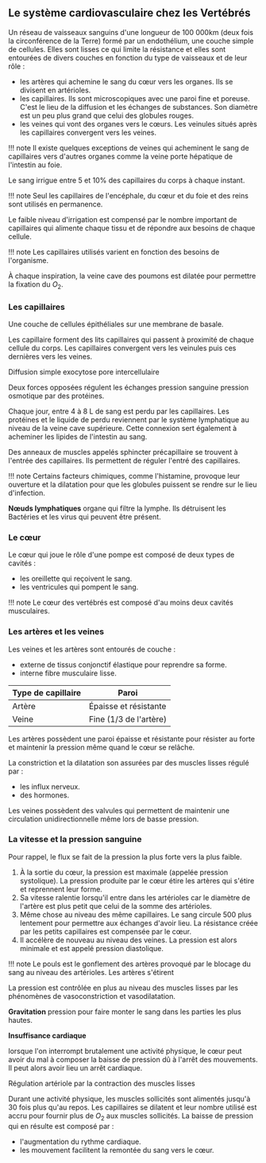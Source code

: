 ## Le système cardiovasculaire chez les Vertébrés

Un réseau de vaisseaux sanguins d'une longueur de 100 000km (deux fois la circonférence de la Terre) formé par un endothélium, une couche simple de cellules. Elles sont lisses ce qui limite la résistance et elles sont entourées de divers couches en fonction du type de vaisseaux et de leur rôle :

* les artères qui achemine le sang du cœur vers les organes. Ils se divisent en artérioles.
* les capillaires. Ils sont microscopiques avec une paroi fine et poreuse. C'est le lieu de la diffusion et les échanges de substances. Son diamètre est un peu plus grand que celui des globules rouges.
* les veines qui vont des organes vers le cœurs. Les veinules situés après les capillaires convergent vers les veines.

!!! note
    Il existe quelques exceptions de veines qui acheminent le sang de capillaires vers d'autres organes comme la veine porte hépatique de l'intestin au foie.

Le sang irrigue entre 5 et 10% des capillaires du corps à chaque instant.

!!! note
    Seul les capillaires de l'encéphale, du cœur et du foie et des reins sont utilisés en permanence.

Le faible niveau d'irrigation est compensé par le nombre important de capillaires qui alimente chaque tissu et de répondre aux besoins de chaque cellule.

!!! note
    Les capillaires utilisés varient en fonction des besoins de l'organisme.

À chaque inspiration, la veine cave des poumons est dilatée pour permettre la fixation du $O_2$.

### Les capillaires

Une couche de cellules épithéliales sur une membrane de basale.

Les capillaire forment des lits capillaires qui passent à proximité de chaque cellule du corps. Les capillaires convergent vers les veinules puis ces dernières vers les veines.

Diffusion simple exocytose pore intercellulaire

Deux forces opposées régulent les échanges pression sanguine pression osmotique par des protéines.

Chaque jour, entre 4 à 8 L de sang est perdu par les capillaires. Les protéines et le liquide de perdu reviennent par le système lymphatique au niveau de la veine cave supérieure. Cette connexion sert également à acheminer les lipides de l'intestin au sang.

Des anneaux de muscles appelés sphincter précapillaire se trouvent à l'entrée des capillaires. Ils permettent de réguler l'entré des capillaires.

!!! note
    Certains facteurs chimiques, comme l'histamine, provoque leur ouverture et la dilatation pour que les globules puissent se rendre sur le lieu d'infection.

__Nœuds lymphatiques__ organe qui filtre la lymphe. Ils détruisent les Bactéries et les virus qui peuvent être présent.

### Le cœur

Le cœur qui joue le rôle d'une pompe est composé de deux types de cavités :

* les oreillette qui reçoivent le sang.
* les ventricules qui pompent le sang.

!!! note
    Le cœur des vertébrés est composé d'au moins deux cavités musculaires.

### Les artères et les veines

Les veines et les artères sont entourés de couche :

* externe de tissus conjonctif élastique pour reprendre sa forme.
* interne fibre musculaire lisse.

Type de capillaire  | Paroi
--------------------|---
Artère              | Épaisse et résistante
Veine               | Fine (1/3 de l'artère)
Les artères possèdent une paroi épaisse et résistante pour résister au forte et maintenir la pression même quand le cœur se relâche.

La constriction et la dilatation son assurées par des muscles lisses régulé par :

* les influx nerveux.
* des hormones.

Les veines possèdent des valvules qui permettent de maintenir une circulation unidirectionnelle même lors de basse pression.

### La vitesse et la pression sanguine

Pour rappel, le flux se fait de la pression la plus forte vers la plus faible.

1. À la sortie du cœur, la pression est maximale (appelée pression systolique). La pression produite par le cœur étire les artères qui s'étire et reprennent leur forme.
2. Sa vitesse ralentie lorsqu'il entre dans les artérioles car le diamètre de l'artère est plus petit que celui de la somme des artérioles.
3. Même chose au niveau des même capillaires. Le sang circule 500 plus lentement pour permettre aux échanges d'avoir lieu. La résistance créée par les petits capillaires est compensée par le cœur.
4. Il accélère de nouveau au niveau des veines. La pression est alors minimale et est appelé pression diastolique.

!!! note
    Le pouls est le gonflement des artères provoqué par le blocage du sang au niveau des artérioles. Les artères s'étirent

La pression est contrôlée en plus au niveau des muscles lisses par les phénomènes de vasoconstriction et vasodilatation.

__Gravitation__ pression pour faire monter le sang dans les parties les plus hautes.

__Insuffisance cardiaque__

lorsque l'on interrompt brutalement une activité physique, le cœur peut avoir du mal à composer la baisse de pression dû à l'arrêt des mouvements. Il peut alors avoir lieu un arrêt cardiaque.

Régulation artériole par la contraction des muscles lisses

Durant une activité physique, les muscles sollicités sont alimentés jusqu'à 30 fois plus qu'au repos. Les capillaires se dilatent et leur nombre utilisé est accru pour fournir plus de $O_2$ aux muscles sollicités. La baisse de pression qui en résulte est composé par :

* l'augmentation du rythme cardiaque.
* les mouvement facilitent la remontée du sang vers le cœur.
